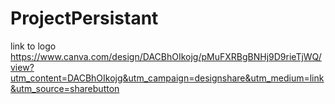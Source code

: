 # ProjectPersistant
link to logo
https://www.canva.com/design/DACBhOIkojg/pMuFXRBgBNHj9D9rieTjWQ/view?utm_content=DACBhOIkojg&utm_campaign=designshare&utm_medium=link&utm_source=sharebutton
